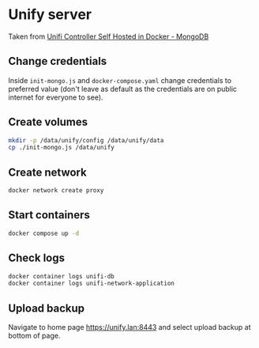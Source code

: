 # Unify server

Taken from [Unifi Controller Self Hosted in Docker - MongoDB](https://www.youtube.com/watch?v=9x1mJC7sCv4)

## Change credentials
Inside `init-mongo.js` and `docker-compose.yaml` change credentials to preferred value (don't leave as default as the credentials are on public internet for everyone to see).

## Create volumes

```bash
mkdir -p /data/unify/config /data/unify/data
cp ./init-mongo.js /data/unify
```

## Create network
```bash
docker network create proxy
```

## Start containers
```bash
docker compose up -d
```

## Check logs
```bash
docker container logs unifi-db
docker container logs unifi-network-application
```

## Upload backup
Navigate to home page https://unify.lan:8443 and select upload backup at bottom of page.